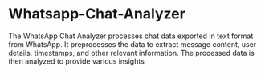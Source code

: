 # Whatsapp-Chat-Analyzer
The WhatsApp Chat Analyzer processes chat data exported in text format from WhatsApp. It preprocesses the data to extract message content, user details, timestamps, and other relevant information. The processed data is then analyzed to provide various insights

